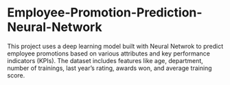 # Employee-Promotion-Prediction-Neural-Network
This project uses a deep learning model built with Neural Netwrok to predict employee promotions based on various attributes and key performance indicators (KPIs). The dataset includes features like age, department, number of trainings, last year’s rating, awards won, and average training score.
